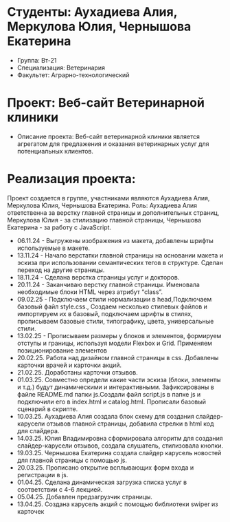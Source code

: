 # Студенты: Аухадиева Алия, Меркулова Юлия, Чернышова Екатерина 
- Группа: Вт-21
- Специализация: Ветеринария 
- Факультет: Аграрно-технологический 

# Проект: Веб-сайт Ветеринарной клиники
- Описание проекта: Веб-сайт ветеринарной клиники является агрегатом для предлажения и оказания ветеринарных услуг для потенциальных клиентов.

# Реализация проекта:
Проект создается в группе, участниками являются Аухадиева Алия, Меркулова Юлия, Чернышова Екатерина.
Роль: Аухадиева Алия ответственна за верстку главной страницы и дополнительных страниц, Меркулова Юлия - за стилизацию главной страницы, Чернышова Екатерина - за работу с JavaScript.
- 06.11.24 - Выгружены изображения из макета, добавлены шрифты используемые в макете.
- 13.11.24 - Начало верстатки главной страницы на основании макета и эскиза при использовании семантических тегов в структуре. Сделан переход на другие страницы.
- 18.11.24 - Сделана верстка страницы услуг и докторов. 
- 20.11.24 - Заканчиваю верстку главной страницы. Именовала необходимые блоки HTML через атрибут “class”.
- 09.02.25 - Подключаем стили нормализации в head,Подключаем базовый файл style.css., Создаем несколько стилевых файлов и импортируем их в базовый, подключаем шрифты в стилях, прописываем базовые стили, типографику, цвета, универсальные стили.
- 13.02.25 - Прописываем размеры у блоков и элементов, формируем отступы и границы, используя модели Flexbox и Grid. Применяем позиционирование элементов
- 20.02.25. Работа над дизайном главной страницы в css. Добавлены карточки врачей и карточки акций. 
- 21.02.25. Доработаны карточки отзывов.
- 01.03.25. Совместно определи какие части эскиза (блоки, элементы и т.д.) будут динамическими и интерактивными. Зафиксированы в файле README.md папки js.Создали файл script.js в папке js и подключили его в index.html и catalog.html. Прописали базовый сценарий в скрипте.
- 10.03.25. Аухадиева Алия создала блок схему для создания слайдер-карусели отзывов главной страницы, добавила стрелки в html код для слайдера.
- 14.03.25. Юлия Владимировна сформировала алгоритм для создания слайдер-карусели отзывов, создала слушатель, стилизовала кнопки.
- 19.03.25. Чернышова Екатерина создала слайдер карусель новостей для главной страницы с помощью js.
- 20.03.25. Прописано открытие всплывающих форм входа и регистрации в js.
- 01.04.25. Сделана динамическая загрузка списка услуг в соответствии с 4-6 лекцией.
- 05.04.25. Добавлен предзагрузчик страницы.
- 13.04.25. Создана карусель акций с помощью библиотеки swiper из карточек
